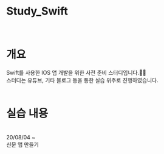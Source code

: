 # Study_Swift
<br>

# 개요

Swift를 사용한 IOS 앱 개발을 위한 사전 준비 스터디입니다.👩‍💻 <br>
스터디는 유튜브, 기타 블로그 등을 통한 실습 위주로 진행하였습니다.<br>
<br>

# 실습 내용

<br>
20/08/04 ~ <br>
신문 앱 만들기 <br>
